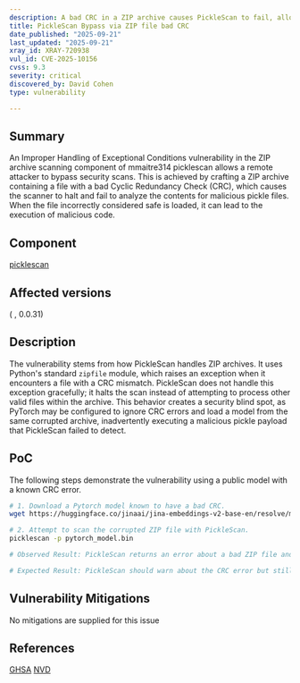 ```yaml
---
description: A bad CRC in a ZIP archive causes PickleScan to fail, allowing malicious pickle files within the archive to evade detection.
title: PickleScan Bypass via ZIP file bad CRC
date_published: "2025-09-21"
last_updated: "2025-09-21"
xray_id: XRAY-720938
vul_id: CVE-2025-10156
cvss: 9.3
severity: critical
discovered_by: David Cohen
type: vulnerability

---
```


## Summary

An Improper Handling of Exceptional Conditions vulnerability in the ZIP archive scanning component of mmaitre314 picklescan allows a remote attacker to bypass security scans. This is achieved by crafting a ZIP archive containing a file with a bad Cyclic Redundancy Check (CRC), which causes the scanner to halt and fail to analyze the contents for malicious pickle files. When the file incorrectly considered safe is loaded, it can lead to the execution of malicious code.


## Component

[picklescan](https://pypi.org/project/picklescan/)

## Affected versions

( , 0.0.31)

## Description

The vulnerability stems from how PickleScan handles ZIP archives. It uses Python's standard `zipfile` module, which raises an exception when it encounters a file with a CRC mismatch. PickleScan does not handle this exception gracefully; it halts the scan instead of attempting to process other valid files within the archive. This behavior creates a security blind spot, as PyTorch may be configured to ignore CRC errors and load a model from the same corrupted archive, inadvertently executing a malicious pickle payload that PickleScan failed to detect.

## PoC

The following steps demonstrate the vulnerability using a public model with a known CRC error.

```bash
# 1. Download a Pytorch model known to have a bad CRC.
wget https://huggingface.co/jinaai/jina-embeddings-v2-base-en/resolve/main/pytorch_model.bin?download=true -O pytorch_model.bin

# 2. Attempt to scan the corrupted ZIP file with PickleScan.
picklescan -p pytorch_model.bin

# Observed Result: PickleScan returns an error about a bad ZIP file and does not scan any content within the archive.

# Expected Result: PickleScan should warn about the CRC error but still attempt to scan accessible files within the archive for threats.
```

## Vulnerability Mitigations

No mitigations are supplied for this issue

## References

[GHSA](https://github.com/advisories/GHSA-mjqp-26hc-grxg)
[NVD](https://nvd.nist.gov/vuln/detail/CVE-2025-10156)

